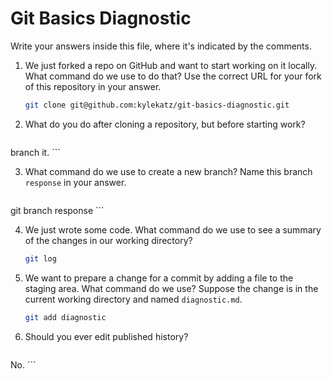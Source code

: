 # Git Basics Diagnostic

Write your answers inside this file, where it's indicated by the comments.

1.  We just forked a repo on GitHub and want to start working on it locally.
    What command do we use to do that? Use the correct URL for your fork of this
    repository in your answer.

    ```sh
    git clone git@github.com:kylekatz/git-basics-diagnostic.git
    ```

2.  What do you do after cloning a repository, but before starting work?

    ```sh
  branch it.
    ```

3.  What command do we use to create a new branch? Name this branch `response`
    in your answer.

    ```sh
  git branch response
    ```

4.  We just wrote some code. What command do we use to see a summary of the
    changes in our working directory?

    ```sh
    git log
    ```

5.  We want to prepare a change for a commit by adding a file to the staging
    area. What command do we use? Suppose the change is in the current working
    directory and named `diagnostic.md`.

    ```sh
    git add diagnostic
    ```

6.  Should you ever edit published history?

    ```sh
  No.
    ```
